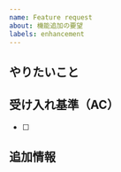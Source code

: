 ```yaml
---
name: Feature request
about: 機能追加の要望
labels: enhancement
---
```


## やりたいこと

## 受け入れ基準（AC）
- [ ] 

## 追加情報

